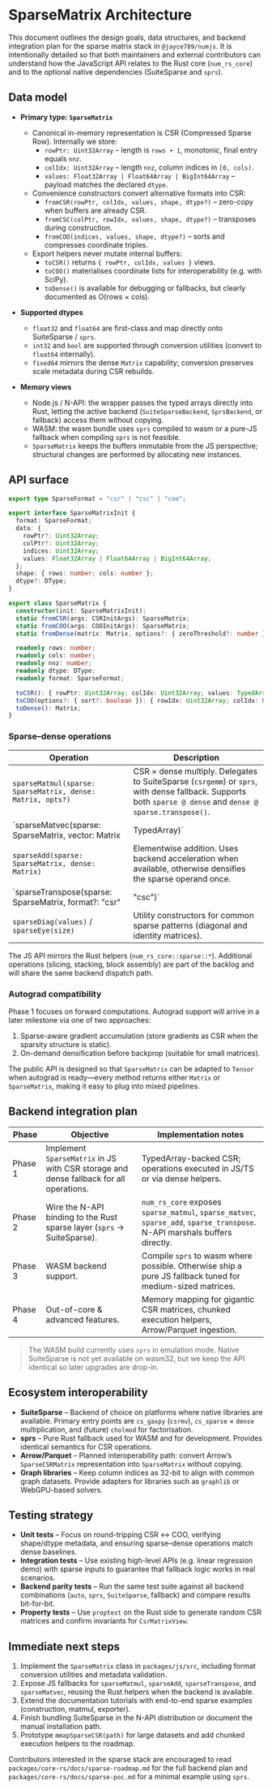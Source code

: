 # SparseMatrix Architecture

This document outlines the design goals, data structures, and backend integration plan for the sparse matrix stack in `@jayce789/numjs`. It is intentionally detailed so that both maintainers and external contributors can understand how the JavaScript API relates to the Rust core (`num_rs_core`) and to the optional native dependencies (SuiteSparse and `sprs`).

## Data model

- **Primary type: `SparseMatrix`**
  - Canonical in-memory representation is CSR (Compressed Sparse Row). Internally we store:
    - `rowPtr: Uint32Array` – length is `rows + 1`, monotonic, final entry equals `nnz`.
    - `colIdx: Uint32Array` – length `nnz`, column indices in `[0, cols)`.
    - `values: Float32Array | Float64Array | BigInt64Array` – payload matches the declared `dtype`.
  - Convenience constructors convert alternative formats into CSR:
    - `fromCSR(rowPtr, colIdx, values, shape, dtype?)` – zero-copy when buffers are already CSR.
    - `fromCSC(colPtr, rowIdx, values, shape, dtype?)` – transposes during construction.
    - `fromCOO(indices, values, shape, dtype?)` – sorts and compresses coordinate triples.
  - Export helpers never mutate internal buffers:
    - `toCSR()` returns `{ rowPtr, colIdx, values }` views.
    - `toCOO()` materialises coordinate lists for interoperability (e.g. with SciPy).
    - `toDense()` is available for debugging or fallbacks, but clearly documented as O(rows × cols).

- **Supported dtypes**
  - `float32` and `float64` are first-class and map directly onto SuiteSparse / `sprs`.
  - `int32` and `bool` are supported through conversion utilities (convert to `float64` internally).
  - `fixed64` mirrors the dense `Matrix` capability; conversion preserves scale metadata during CSR rebuilds.

- **Memory views**
  - Node.js / N-API: the wrapper passes the typed arrays directly into Rust, letting the active backend (`SuiteSparseBackend`, `SprsBackend`, or fallback) access them without copying.
  - WASM: the wasm bundle uses `sprs` compiled to wasm or a pure-JS fallback when compiling `sprs` is not feasible.
  - `SparseMatrix` keeps the buffers immutable from the JS perspective; structural changes are performed by allocating new instances.

## API surface

```ts
export type SparseFormat = "csr" | "csc" | "coo";

export interface SparseMatrixInit {
  format: SparseFormat;
  data: {
    rowPtr?: Uint32Array;
    colPtr?: Uint32Array;
    indices: Uint32Array;
    values: Float32Array | Float64Array | BigInt64Array;
  };
  shape: { rows: number; cols: number };
  dtype?: DType;
}

export class SparseMatrix {
  constructor(init: SparseMatrixInit);
  static fromCSR(args: CSRInitArgs): SparseMatrix;
  static fromCOO(args: COOInitArgs): SparseMatrix;
  static fromDense(matrix: Matrix, options?: { zeroThreshold?: number }): SparseMatrix;

  readonly rows: number;
  readonly cols: number;
  readonly nnz: number;
  readonly dtype: DType;
  readonly format: SparseFormat;

  toCSR(): { rowPtr: Uint32Array; colIdx: Uint32Array; values: TypedArray };
  toCOO(options?: { sort?: boolean }): { rowIdx: Uint32Array; colIdx: Uint32Array; values: TypedArray };
  toDense(): Matrix;
}
```

### Sparse–dense operations

| Operation | Description |
| --- | --- |
| `sparseMatmul(sparse: SparseMatrix, dense: Matrix, opts?)` | CSR × dense multiply. Delegates to SuiteSparse (`csrgemm`) or `sprs`, with dense fallback. Supports both `sparse @ dense` and `dense @ sparse.transpose()`. |
| `sparseMatvec(sparse: SparseMatrix, vector: Matrix | TypedArray)` | Specialised matvec fast path. Enforces column-vector shape on input, returns a dense column vector. |
| `sparseAdd(sparse: SparseMatrix, dense: Matrix)` | Elementwise addition. Uses backend acceleration when available, otherwise densifies the sparse operand once. |
| `sparseTranspose(sparse: SparseMatrix, format?: "csr" | "csc")` | Returns a new `SparseMatrix` in the requested storage format without touching values. |
| `sparseDiag(values)` / `sparseEye(size)` | Utility constructors for common sparse patterns (diagonal and identity matrices). |

The JS API mirrors the Rust helpers (`num_rs_core::sparse::*`). Additional operations (slicing, stacking, block assembly) are part of the backlog and will share the same backend dispatch path.

### Autograd compatibility

Phase 1 focuses on forward computations. Autograd support will arrive in a later milestone via one of two approaches:

1. Sparse-aware gradient accumulation (store gradients as CSR when the sparsity structure is static).
2. On-demand densification before backprop (suitable for small matrices).

The public API is designed so that `SparseMatrix` can be adapted to `Tensor` when autograd is ready—every method returns either `Matrix` or `SparseMatrix`, making it easy to plug into mixed pipelines.

## Backend integration plan

| Phase | Objective | Implementation notes |
| --- | --- | --- |
| Phase 1 | Implement `SparseMatrix` in JS with CSR storage and dense fallback for all operations. | TypedArray-backed CSR; operations executed in JS/TS or via dense helpers. |
| Phase 2 | Wire the N-API binding to the Rust sparse layer (`sprs` → SuiteSparse). | `num_rs_core` exposes `sparse_matmul`, `sparse_matvec`, `sparse_add`, `sparse_transpose`. N-API marshals buffers directly. |
| Phase 3 | WASM backend support. | Compile `sprs` to wasm where possible. Otherwise ship a pure JS fallback tuned for medium-sized matrices. |
| Phase 4 | Out-of-core & advanced features. | Memory mapping for gigantic CSR matrices, chunked execution helpers, Arrow/Parquet ingestion. |

> The WASM build currently uses `sprs` in emulation mode. Native SuiteSparse is not yet available on wasm32, but we keep the API identical so later upgrades are drop-in.

## Ecosystem interoperability

- **SuiteSparse** – Backend of choice on platforms where native libraries are available. Primary entry points are `cs_gaxpy` (`csrmv`), `cs_sparse` × `dense` multiplication, and (future) `cholmod` for factorisation.
- **sprs** – Pure Rust fallback used for WASM and for development. Provides identical semantics for CSR operations.
- **Arrow/Parquet** – Planned interoperability path: convert Arrow’s `SparseCSRMatrix` representation into `SparseMatrix` without copying.
- **Graph libraries** – Keep column indices as 32-bit to align with common graph datasets. Provide adapters for libraries such as `graphlib` or WebGPU-based solvers.

## Testing strategy

- **Unit tests** – Focus on round-tripping CSR ↔ COO, verifying shape/dtype metadata, and ensuring sparse–dense operations match dense baselines.
- **Integration tests** – Use existing high-level APIs (e.g. linear regression demo) with sparse inputs to guarantee that fallback logic works in real scenarios.
- **Backend parity tests** – Run the same test suite against all backend combinations (`auto`, `sprs`, `SuiteSparse`, fallback) and compare results bit-for-bit.
- **Property tests** – Use `proptest` on the Rust side to generate random CSR matrices and confirm invariants for `CsrMatrixView`.

## Immediate next steps

1. Implement the `SparseMatrix` class in `packages/js/src`, including format conversion utilities and metadata validation.
2. Expose JS fallbacks for `sparseMatmul`, `sparseAdd`, `sparseTranspose`, and `sparseMatvec`, reusing the Rust helpers when the backend is available.
3. Extend the documentation tutorials with end-to-end sparse examples (construction, matmul, exporter).
4. Finish bundling SuiteSparse in the N-API distribution or document the manual installation path.
5. Prototype `mmapSparseCSR(path)` for large datasets and add chunked execution helpers to the roadmap.

Contributors interested in the sparse stack are encouraged to read `packages/core-rs/docs/sparse-roadmap.md` for the full backend plan and `packages/core-rs/docs/sparse-poc.md` for a minimal example using `sprs`.
